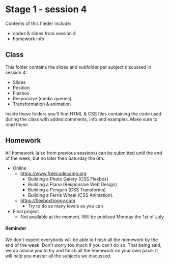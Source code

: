 # Stage 1 - session 4

Contents of this fileder include:

- codes & slides from session 4
- homework info

## Class

This folder contains the slides and subfolder per subject discussed in session 4:

- Slides
- Position
- Flexbox
- Responsive (media queries)
- Transformation & animation

Inside these folders you'll find HTML & CSS files containing the code used during the class with added comments, info and examples. Make sure to read those.

## Homework

All homework (also from previous sessions) can be submitted until the end of the week, but no later then Saturday the 6th.

- Online
  - https://www.freecodecamp.org
    - Building a Photo Galery (CSS Flexbox)
    - Building a Piano (Responsive Web Design)
    - Building a Penguin (CSS Transforms)
    - Building a Ferris Wheel (CSS Animation).
  - https://flexboxfroggy.com
    - Try to do as many levels as you can
- Final project
  - Not available at the moment. Will be publised Monday the 1st of July

#### Reminder

We don't expect everybody will be able to finish all the homework by the end of the week. Don't worry too much if you can't do so. That being said, we do advice you to try and finish all the homework on your own pace. It will help you master all the subjects we discussed.
